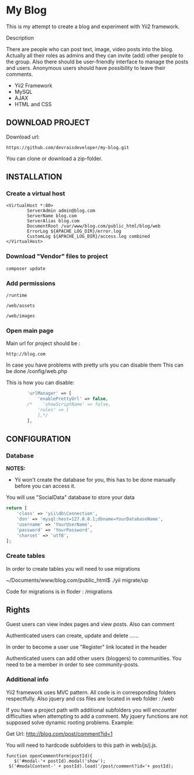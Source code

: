 My Blog
============================

This is my attempt to create a blog and experiment with Yii2 framework.

Description

There are people who can post text, image, video posts into the blog. Actually all their roles as
admins and they can invite (add) other people to the group. Also there should be user-friendly
interface to manage the posts and users. Anonymous users should have possibility to leave their
comments.

- Yii2 Framework
- MySQL
- AJAX
- HTML and CSS

DOWNLOAD PROJECT
-------------------

Download url: 

~~~
https://github.com/devraisdeveloper/my-blog.git
~~~

You can clone or download a zip-folder.


INSTALLATION
------------

### Create a virtual host

```
<VirtualHost *:80>
        ServerAdmin admin@blog.com
        ServerName blog.com
        ServerAlias blog.com
        DocumentRoot /var/www/blog.com/public_html/blog/web
        ErrorLog ${APACHE_LOG_DIR}/error.log
        CustomLog ${APACHE_LOG_DIR}/access.log combined
</VirtualHost>
```


### Download "Vendor" files to project

~~~
composer update
~~~

### Add permissions
~~~
/runtime

/web/assets

/web/images
~~~


### Open main page

Main url for project should be :
~~~
http://blog.com
~~~

In case you have problems with pretty urls you can disable them
This can be done /config/web.php

This is how you can disable:

```php
        'urlManager' => [
            'enablePrettyUrl' => false,
        /*    'showScriptName' => false,
            'rules' => [
            ],*/
        ],
```


CONFIGURATION
-------------

### Database

**NOTES:**
- Yii won't create the database for you, this has to be done manually before you can access it.

You will use "SocialData" database to store your data

```php
return [
    'class' => 'yii\db\Connection',
    'dsn' => 'mysql:host=127.0.0.1;dbname=YourDatabaseName',
    'username' => 'YourUserName',
    'password' => 'YourPassword',
    'charset' => 'utf8',
];
```

### Create tables

In order to create tables you will need to use migrations

~/Documents/www/blog.com/public_html$ ./yii migrate/up

Code for migrations is in floder : /migrations


Rights
---------------------

Guest users can view index pages and view posts. Also can comment

Authenticated users can create, update and delete ......

In order to become a user use "Register" link located in the header

Authenticated users can add other users (bloggers) to communities. You need to be a member
in order to see community-posts.

### Additional info 

Yii2 framework uses MVC pattern. All code is in corresponding folders respectfully.
Also jquery and css files are located in web folder : /web

If you have a project path with additional subfolders you will encounter difficulties when attempting to add a comment. My jquery functions are not supposed solve dynamic rooting problems.
Example:

Get Url: http://blog.com/post/comment?id=1

You will need to hardcode subfolders to this path in web/js/j.js.

~~~
function openCommentForm(postId){
   $('#modal-'+ postId).modal('show');
 $('#modalContent-' + postId).load('/post/comment?id='+ postId);
 ~~~
